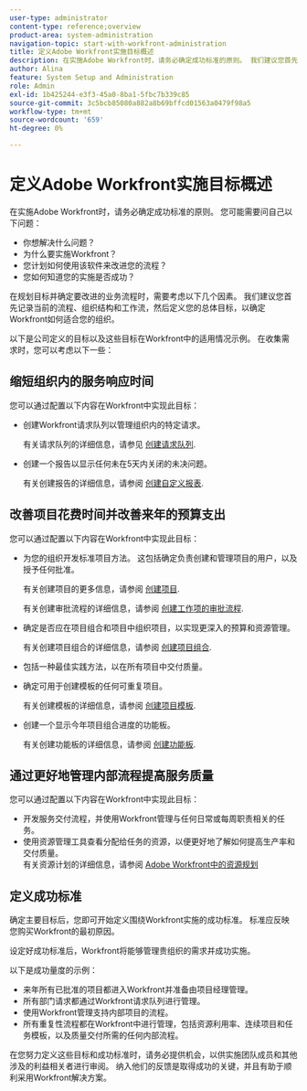```yaml
---
user-type: administrator
content-type: reference;overview
product-area: system-administration
navigation-topic: start-with-workfront-administration
title: 定义Adobe Workfront实施目标概述
description: 在实施Adobe Workfront时，请务必确定成功标准的原则。 我们建议您首先记录当前流程、组织结构和工作流，然后定义您的Workfront将如何适合您的组织的总体目标。
author: Alina
feature: System Setup and Administration
role: Admin
exl-id: 1b425244-e3f3-45a0-8ba1-5fbc7b339c85
source-git-commit: 3c5bcb85080a882a8b69bffcd01563a0479f98a5
workflow-type: tm+mt
source-wordcount: '659'
ht-degree: 0%

---
```


# 定义Adobe Workfront实施目标概述

在实施Adobe Workfront时，请务必确定成功标准的原则。 您可能需要问自己以下问题：

* 你想解决什么问题？
* 为什么要实施Workfront？
* 您计划如何使用该软件来改进您的流程？
* 您如何知道您的实施是否成功？

在规划目标并确定要改进的业务流程时，需要考虑以下几个因素。 我们建议您首先记录当前的流程、组织结构和工作流，然后定义您的总体目标，以确定Workfront如何适合您的组织。

以下是公司定义的目标以及这些目标在Workfront中的适用情况示例。 在收集需求时，您可以考虑以下一些：

## 缩短组织内的服务响应时间

您可以通过配置以下内容在Workfront中实现此目标：

* 创建Workfront请求队列以管理组织内的特定请求。

  有关请求队列的详细信息，请参见 [创建请求队列](../../manage-work/requests/create-and-manage-request-queues/create-request-queue.md).

* 创建一个报告以显示任何未在5天内关闭的未决问题。

  有关创建报告的详细信息，请参阅 [创建自定义报表](../../reports-and-dashboards/reports/creating-and-managing-reports/create-custom-report.md).

## 改善项目花费时间并改善来年的预算支出

您可以通过配置以下内容在Workfront中实现此目标：

* 为您的组织开发标准项目方法。 这包括确定负责创建和管理项目的用户，以及授予任何批准。

  有关创建项目的更多信息，请参阅 [创建项目](../../manage-work/projects/create-projects/create-project.md).

  有关创建审批流程的详细信息，请参阅 [创建工作项的审批流程](../../administration-and-setup/customize-workfront/configure-approval-milestone-processes/create-approval-processes.md).

* 确定是否应在项目组合和项目中组织项目，以实现更深入的预算和资源管理。

  有关创建项目组合的详细信息，请参阅 [创建项目组合](../../manage-work/portfolios/create-and-manage-portfolios/create-portfolios.md).

* 包括一种最佳实践方法，以在所有项目中交付质量。
* 确定可用于创建模板的任何可重复项目。

  有关创建模板的详细信息，请参阅 [创建项目模板](../../manage-work/projects/create-and-manage-templates/create-template.md).

* 创建一个显示今年项目组合进度的功能板。

  有关创建功能板的详细信息，请参阅 [创建功能板](../../reports-and-dashboards/dashboards/creating-and-managing-dashboards/create-dashboard.md).

## 通过更好地管理内部流程提高服务质量

您可以通过配置以下内容在Workfront中实现此目标：

* 开发服务交付流程，并使用Workfront管理与任何日常或每周职责相关的任务。
* 使用资源管理工具查看分配给任务的资源，以便更好地了解如何提高生产率和交付质量。\
  有关资源计划的详细信息，请参阅 [Adobe Workfront中的资源规划](../../resource-mgmt/resource-planning/resource-planning-overview.md)

## 定义成功标准

确定主要目标后，您即可开始定义围绕Workfront实施的成功标准。 标准应反映您购买Workfront的最初原因。

设定好成功标准后，Workfront将能够管理贵组织的需求并成功实施。

以下是成功量度的示例：

* 来年所有已批准的项目都进入Workfront并准备由项目经理管理。
* 所有部门请求都通过Workfront请求队列进行管理。
* 使用Workfront管理支持内部项目的流程。
* 所有重复性流程都在Workfront中进行管理，包括资源利用率、连续项目和任务模板，以及质量交付所需的任何内部流程。

在您努力定义这些目标和成功标准时，请务必提供机会，以供实施团队成员和其他涉及的利益相关者进行审阅。 纳入他们的反馈是取得成功的关键，并且有助于顺利采用Workfront解决方案。
